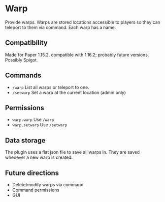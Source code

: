 # Warp

Provide warps. Warps are stored locations accessible to players so they can teleport to them via command. Each warp has a name.

## Compatibility

Made for Paper 1.15.2, compatible with 1.16.2; probably future versions. Possibly Spigot.

## Commands

- `/warp` List all warps or teleport to one.
- `/setwarp` Set a warp at the current location (admin only)

## Permissions

- `warp.warp` Use `/warp`
- `warp.setwarp` Use `/setwarp`

## Data storage

The plugin uses a flat json file to save all warps in. They are saved whenever a new warp is created.

## Future directions

- Delete/modify warps via command
- Command permissions
- GUI
